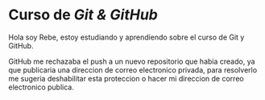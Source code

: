 # Curso de _Git & GitHub_

Hola soy Rebe, estoy estudiando y aprendiendo sobre el curso de Git y GitHub.

GitHub me rechazaba el push a un nuevo repositorio que habia creado, ya que publicaria una direccion de correo electronico privada, para
resolverlo me sugeria deshabilitar esta proteccion o hacer mi direccion de correo electronico publica.

